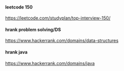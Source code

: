 #### leetcode 150 
https://leetcode.com/studyplan/top-interview-150/

#### hrank problem solving/DS
https://www.hackerrank.com/domains/data-structures

#### hrank java
https://www.hackerrank.com/domains/java  

